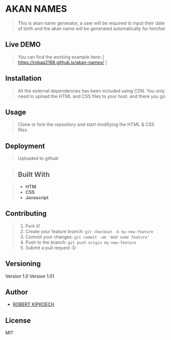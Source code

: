 #  AKAN NAMES

> This is akan name generator, a user will be required to input their date of birth and the akan name will be generated automatically for him/her

## Live DEMO
> You can find the working example here: [ https://robaa2168.github.io/akan-names/ ]

## Installation
> All the external dependencies has been included using CDN. You only need to upload the HTML and CSS files to your host.
> and there you go
## Usage
> Clone or fork the repository and start modifying the HTML & CSS files.


## Deployment
> Uploaded to github

> ## Built With

> * **HTM**
> * **CSS**
> * **Javascript**


## Contributing

> 1. Fork it!
> 2. Create your feature branch: `git checkout -b my-new-feature`
> 3. Commit your changes: `git commit -am 'Add some feature'`
> 4. Push to the branch: `git push origin my-new-feature`
> 5. Submit a pull request :D

## Versioning

Version 1.0
Version 1.01
## Author

* [ROBERT KIPKOECH]()

## License
MIT
